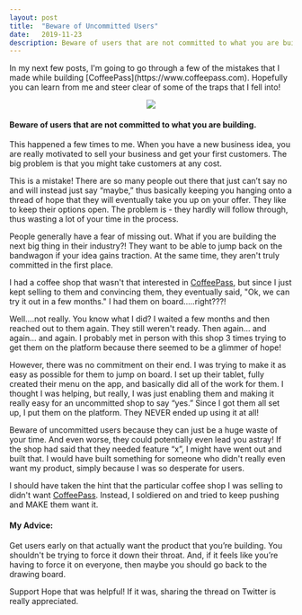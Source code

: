 ```yaml
---
layout: post
title:  "Beware of Uncommitted Users"
date:   2019-11-23
description: Beware of users that are not committed to what you are building. This happened a few times to me. When you have a new business idea, you are really motivated to sell your business and get your first customers. The big problem is that you might take customers at any cost.
---
```


<p class="intro"><span class="dropcap">I</span>n my next few posts, I'm going to go through a few of the mistakes that I made while building [CoffeePass](https://www.coffeepass.com). Hopefully you can learn from me and steer clear of some of the traps that I fell into!</p>


<center><img src="https://media.giphy.com/media/cCbh9aPZGQebuOsxjN/giphy.gif" /></center>

#### Beware of users that are not committed to what you are building.
This happened a few times to me. When you have a new business idea, you are really motivated to sell your business and get your first customers. The big problem is that you might take customers at any cost.

This is a mistake! There are so many people out there that just can’t say no and will instead just say “maybe,” thus basically keeping you hanging onto a thread of hope that they will eventually take you up on your offer. They like to keep their options open. The problem is - they hardly will follow through, thus wasting a lot of your time in the process.

People generally have a fear of missing out. What if you are building the next big thing in their industry?! They want to be able to jump back on the bandwagon if your idea gains traction. At the same time, they aren't truly committed in the first place.

I had a coffee shop that wasn't that interested in [CoffeePass](https://www.coffeepass.com), but since I just kept selling to them and convincing them, they eventually said, "Ok, we can try it out in a few months." I had them on board…..right???!

Well….not really. You know what I did? I waited a few months and then reached out to them again. They still weren't ready. Then again... and again... and again. I probably met in person with this shop 3 times trying to get them on the platform because there seemed to be a glimmer of hope!

However, there was no commitment on their end. I was trying to make it as easy as possible for them to jump on board. I set up their tablet, fully created their menu on the app, and basically did all of the work for them. I thought I was helping, but really, I was just enabling them and making it really easy for an uncommitted shop to say “yes.” Since I got them all set up, I put them on the platform. They NEVER ended up using it at all! 

Beware of uncommitted users because they can just be a huge waste of your time. And even worse, they could potentially even lead you astray! If the shop had said that they needed feature “x”, I might have went out and built that. I would have built something for someone who didn't really even want my product, simply because I was so desperate for users.

I should have taken the hint that the particular coffee shop I was selling to didn't want [CoffeePass](https://www.coffeepass.com). Instead, I soldiered on and tried to keep pushing and MAKE them want it.

#### My Advice:
Get users early on that actually want the product that you’re building. You shouldn't be trying to force it down their throat. And, if it feels like you’re having to force it on everyone, then maybe you should go back to the drawing board.

Support
Hope that was helpful! If it was, sharing the thread on Twitter is really appreciated.
